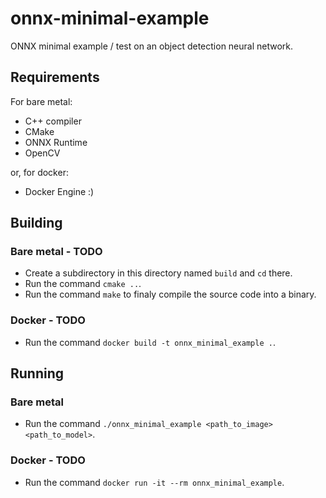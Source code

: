 
# onnx-minimal-example

ONNX minimal example / test on an object detection neural network.

## Requirements

For bare metal:
- C++ compiler
- CMake
- ONNX Runtime
- OpenCV

or, for docker:
- Docker Engine :)

## Building
### Bare metal - TODO
- Create a subdirectory in this directory named ```build``` and ```cd``` there.
- Run the command ```cmake ..```.
- Run the command ```make``` to finaly compile the source code into a binary.

### Docker - TODO
- Run the command ```docker build -t onnx_minimal_example .```.

## Running
### Bare metal
- Run the command ```./onnx_minimal_example <path_to_image> <path_to_model>```.

### Docker - TODO
- Run the command ```docker run -it --rm onnx_minimal_example```.

